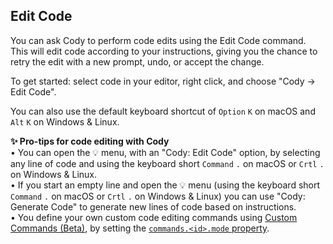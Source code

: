 ## Edit Code

<!-- todo -->

You can ask Cody to perform code edits using the Edit Code command. This will edit code according to your instructions, giving you the chance to retry the edit with a new prompt, undo, or accept the change.

To get started: select code in your editor, right click, and choose "Cody → Edit Code".

You can also use the default keyboard shortcut of `Option` `K` on macOS and `Alt` `K` on Windows & Linux.

**✨ Pro-tips for code editing with Cody**
<br>• You can open the 💡 menu, with an "Cody: Edit Code" option, by selecting any line of code and using the keyboard short `Command` `.` on macOS or `Crtl` `.` on Windows & Linux.
<br>• If you start an empty line and open the 💡 menu (using the keyboard short `Command` `.` on macOS or `Crtl` `.` on Windows & Linux) you can use "Cody: Generate Code" to generate new lines of code based on instructions.
<br>• You define your own custom code editing commands using [Custom Commands (Beta)](https://sourcegraph.com/docs/cody/custom-commands), by setting the [`commands.<id>.mode` property](https://sourcegraph.com/docs/cody/capabilities/commands#commands-id-mode).
